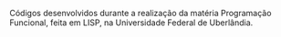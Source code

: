 Códigos desenvolvidos durante a realização da matéria Programação Funcional, feita em LISP, na Universidade Federal de Uberlândia.
